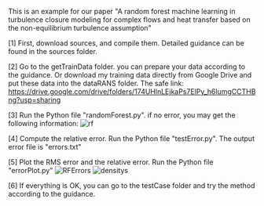 This is an example for our paper "A random forest machine learning in turbulence closure modeling for complex flows and heat transfer based on the non-equilibrium turbulence assumption"

[1] First, download sources, and compile them. Detailed guidance can be found in the sources folder.

[2] Go to the getTrainData folder. you can prepare your data according to the guidance. Or download my training data directly from Google Drive and put these data into the dataRANS folder. The safe link: https://drive.google.com/drive/folders/174UHlnLEjkaPs7ElPy_h6lumgCCTHBng?usp=sharing

[3] Run the Python file "randomForest.py". 
    if no error, you may get the following information: 
    ![rf](https://github.com/user-attachments/assets/574075f6-46e4-4dcc-a32a-c66f3a6094b3)
    
[4] Compute the relative error. Run the Python file "testError.py". The output error file is "errors.txt"

[5] Plot the RMS error and the relative error. Run the Python file "errorPlot.py"
    ![RFErrors](https://github.com/user-attachments/assets/03adc12c-d8dd-4f96-ba12-400e0540310a)
    ![densitys](https://github.com/user-attachments/assets/4d87e1c1-162b-46f5-bb33-171125a755d4)

[6] If everything is OK, you can go to the testCase folder and try the method according to the guidance.

